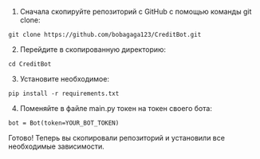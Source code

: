 1. Сначала скопируйте репозиторий с GitHub с помощью команды git clone:

```git clone https://github.com/bobagaga123/CreditBot.git```

2. Перейдите в скопированную директорию:

```cd CreditBot```

3. Установите необходимое:

```pip install -r requirements.txt```

4. Поменяйте в файле main.py токен на токен своего бота:

```bot = Bot(token=YOUR_BOT_TOKEN)```

Готово! Теперь вы скопировали репозиторий и установили все необходимые зависимости.
